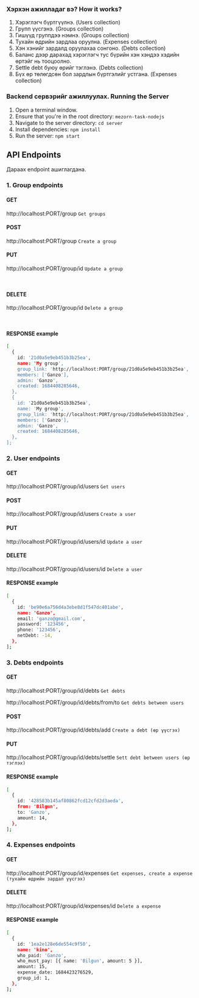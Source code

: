 ### Хэрхэн ажилладаг вэ? How it works?

1. Хэрэглэгч бүртгүүлнэ. (Users collection)
2. Групп үүсгэнэ. (Groups collection)
3. Гишүүд группдээ нэмнэ. (Groups collection)
4. Тухайн өдрийн зардлаа оруулна. (Expenses collection)
5. Хэн хэнийг зардалд оруулахаа сонгоно. (Debts collection)
6. Баланс дээр дарахад хэрэглэгч тус бүрийн хэн хэндээ хэдийн өртэйг нь тооцоолно.
7. Settle debt буюу өрийг тэглэнэ. (Debts collection)
8. Бүх өр төлөгдсөн бол зардлын бүртгэлийг устгана. (Expenses collection)

### Backend cервэрийг ажиллуулах. Running the Server

1. Open a terminal window.
2. Ensure that you're in the root directory: `mezorn-task-nodejs`
3. Navigate to the server directory: `cd server`
4. Install dependencies: `npm install`
5. Run the server: `npm start`

## API Endpoints

Дараах endpoint ашиглагдана.

### 1. Group endpoints

#### GET

http://localhost:PORT/group `Get groups`
<br/>

#### POST

http://localhost:PORT/group `Create a group`
<br/>

#### PUT

http://localhost:PORT/group/id `Update a group`

<br/>

#### DELETE

http://localhost:PORT/group/id `Delete a group`

<br/>

#### RESPONSE example

```bash
[
  {
    id: '21d0a5e9eb451b3b25ea',
    name: 'My group',
    group_link: 'http://localhost:PORT/group/21d0a5e9eb451b3b25ea',
    members: ['Ganzo'],
    admin: 'Ganzo',
    created: 1684408285646,
  },
  {
    id: '21d0a5e9eb451b3b25ea',
    name: 'My group',
    group_link: 'http://localhost:PORT/group/21d0a5e9eb451b3b25ea',
    members: ['Ganzo'],
    admin: 'Ganzo',
    created: 1684408285646,
  },
];
```

### 2. User endpoints

#### GET

http://localhost:PORT/group/id/users `Get users`
<br/>

#### POST

http://localhost:PORT/group/id/users `Create a user`
<br/>

#### PUT

http://localhost:PORT/group/id/users/id `Update a user`
<br/>

#### DELETE

http://localhost:PORT/group/id/users/id `Delete a user`
<br/>

#### RESPONSE example

```bash
[
  {
    id: 'be90e6a756d4a3ebe8d1f547dc401abe',
    name: 'Ganzo',
    email: 'ganzo@gmail.com',
    password: '123456',
    phone: '123456',
    netDebt: -14,
  },
];
```

### 3. Debts endpoints

#### GET

http://localhost:PORT/group/id/debts `Get debts`
<br/>

http://localhost:PORT/group/id/debts/from/to `Get debts between users`
<br/>

#### POST

http://localhost:PORT/group/id/debts/add `Create a debt (өр үүсгэх)`
<br/>

#### PUT

http://localhost:PORT/group/id/debts/settle `Sett debt between users (өр тэглэх)`
<br/>

#### RESPONSE example

```bash
[
  {
    id: '428583b145af80862fcd12cfd2d3aeda',
    from: 'Bilgun',
    to: 'Ganzo',
    amount: 14,
  },
];
```

### 4. Expenses endpoints

#### GET

http://localhost:PORT/group/id/expenses `Get expenses, create a expense (тухайн өдрийн зардал үүсгэх)`
<br/>

#### DELETE

http://localhost:PORT/group/id/expenses/id `Delete a expense`
<br/>

#### RESPONSE example

```bash
[
  {
    id: '1ea2e128e6de554c9f50',
    name: 'kino',
    who_paid: 'Ganzo',
    who_must_pay: [{ name: 'Bilgun', amount: 5 }],
    amount: 15,
    expense_date: 1684423276529,
    group_id: 1,
  },
];
```
